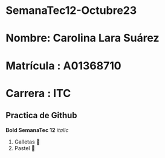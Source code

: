 # SemanaTec12-Octubre23
# Nombre: Carolina Lara Suárez
# Matrícula : A01368710
# Carrera : ITC
## Practica de Github

**Bold SemanaTec 12**
*italic*

1. Galletas 🍪
2. Pastel 🍰
